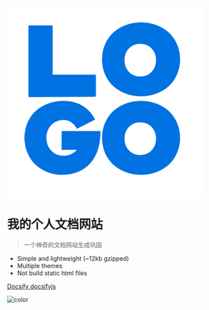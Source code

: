 ![logo](logo.png)
# 我的个人文档网站
> 一个神奇的文档网站生成巩固
* Simple and lightweight (~12kb gzipped)
* Multiple themes
* Not build static html files

[Docsify docsifyjs](https://github.com/docsifyjs/docsify/)

<!-- 背景色 -->
![color](#2f4253)